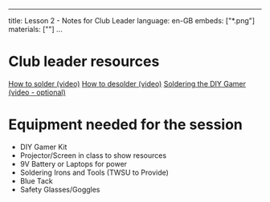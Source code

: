 * * *

title: Lesson 2 - Notes for Club Leader language: en-GB embeds: ["*.png"] materials: [""] ...

# Club leader resources

[How to solder (video)](https://www.youtube.com/watch?v=CYr-6ut-pkM&index=3&list=PL3qxdM6ba83QwHoPyv0Vrxrmf4C1Je68W) [How to desolder (video)](https://www.youtube.com/watch?v=Ib3EXLCRKHw&index=4&list=PL3qxdM6ba83QwHoPyv0Vrxrmf4C1Je68W) [Soldering the DIY Gamer (video - optional)](https://www.youtube.com/watch?v=BgBFNmVMjQ4)

# Equipment needed for the session

+ DIY Gamer Kit
+ Projector/Screen in class to show resources
+ 9V Battery or Laptops for power
+ Soldering Irons and Tools (TWSU to Provide)
+ Blue Tack
+ Safety Glasses/Goggles